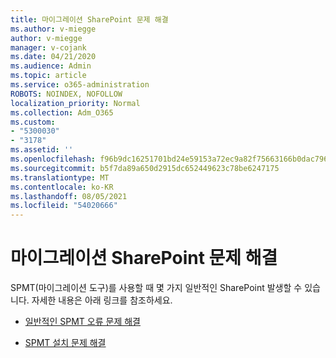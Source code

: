 ```yaml
---
title: 마이그레이션 SharePoint 문제 해결
ms.author: v-miegge
author: v-miegge
manager: v-cojank
ms.date: 04/21/2020
ms.audience: Admin
ms.topic: article
ms.service: o365-administration
ROBOTS: NOINDEX, NOFOLLOW
localization_priority: Normal
ms.collection: Adm_O365
ms.custom:
- "5300030"
- "3178"
ms.assetid: ''
ms.openlocfilehash: f96b9dc16251701bd24e59153a72ec9a82f75663166b0dac796276e6f66c6424
ms.sourcegitcommit: b5f7da89a650d2915dc652449623c78be6247175
ms.translationtype: MT
ms.contentlocale: ko-KR
ms.lasthandoff: 08/05/2021
ms.locfileid: "54020666"
---
```

# <a name="troubleshooting-sharepoint-migration-tool-issues-and-errors"></a>마이그레이션 SharePoint 문제 해결

SPMT(마이그레이션 도구)를 사용할 때 몇 가지 일반적인 SharePoint 발생할 수 있습니다. 자세한 내용은 아래 링크를 참조하세요.

- [일반적인 SPMT 오류 문제 해결](https://docs.microsoft.com/sharepointmigration/troubleshooting-common-spmt-issues)

- [SPMT 설치 문제 해결](https://docs.microsoft.com/sharepointmigration/spmt-install-issues)
